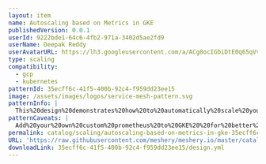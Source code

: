 ```yaml
---
layout: item
name: Autoscaling based on Metrics in GKE
publishedVersion: 0.0.1
userId: 9222bde1-64c6-4fb2-971a-3402d5ae2fd9
userName: Deepak Reddy
userAvatarURL: https://lh3.googleusercontent.com/a/ACg8ocIGbiDtE0q65qVvAUdzHw8Qky81rM0kSAknIqbgysfDCw=s96-c
type: scaling
compatibility:
  - gcp
  - kubernetes
patternId: 35ecff6c-41f5-400b-92c4-f959dd23ee15
image: /assets/images/logos/service-mesh-pattern.svg
patternInfo: |
  This%20design%20demonstrates%20how%20to%20automatically%20scale%20your%20Google%20Kubernetes%20Engine%20(GKE)%0Aworkloads%20based%20on%20Prometheus-style%20metrics%20emitted%20by%20your%20application.%20%20It%20uses%20the%20%5BGKE%20workload%0Ametrics%5D(https%3A%2F%2Fcloud.google.com%2Fstackdriver%2Fdocs%2Fsolutions%2Fgke%2Fmanaging-metrics%23workload-metrics)%0Apipeline%20to%20collect%20the%20metrics%20emitted%20from%20the%20example%20application%20and%20send%20them%20to%0A%5BCloud%20Monitoring%5D(https%3A%2F%2Fcloud.google.com%2Fmonitoring)%2C%20and%20then%20uses%20the%0A%5BHorizontalPodAutoscaler%5D(https%3A%2F%2Fcloud.google.com%2Fkubernetes-engine%2Fdocs%2Fconcepts%2Fhorizontalpodautoscaler)%0Aalong%20with%20the%20%5BCustom%20Metrics%20Adapter%5D(https%3A%2F%2Fgithub.com%2FGoogleCloudPlatform%2Fk8s-stackdriver%2Ftree%2Fmaster%2Fcustom-metrics-stackdriver-adapter)%20to%20scale%20the%20application.
patternCaveats: |
  Add%20your%20own%20custom%20prometheus%20to%20GKE%20%20for%20better%20scaling%20%20of%20workloads%20
permalink: catalog/scaling/autoscaling-based-on-metrics-in-gke-35ecff6c-41f5-400b-92c4-f959dd23ee15.html
URL: 'https://raw.githubusercontent.com/meshery/meshery.io/master/catalog/35ecff6c-41f5-400b-92c4-f959dd23ee15/0.0.1/design.yml'
downloadLink: 35ecff6c-41f5-400b-92c4-f959dd23ee15/design.yml
---
```

